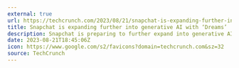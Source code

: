 ```yaml
---
external: true
url: https://techcrunch.com/2023/08/21/snapchat-is-expanding-further-into-generative-ai-with-dreams/
title: Snapchat is expanding further into generative AI with ‘Dreams’
description: Snapchat is preparing to further expand into generative AI features, after earlier launching its AI-powered chatbot My AI.
date: 2023-08-21T18:45:06Z
icon: https://www.google.com/s2/favicons?domain=techcrunch.com&sz=32
source: TechCrunch
---
```

